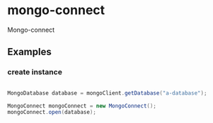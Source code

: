 
# mongo-connect

Mongo-connect

## Examples

### create instance

```java

MongoDatabase database = mongoClient.getDatabase("a-database");

MongoConnect mongoConnect = new MongoConnect();
mongoConnect.open(database);
```